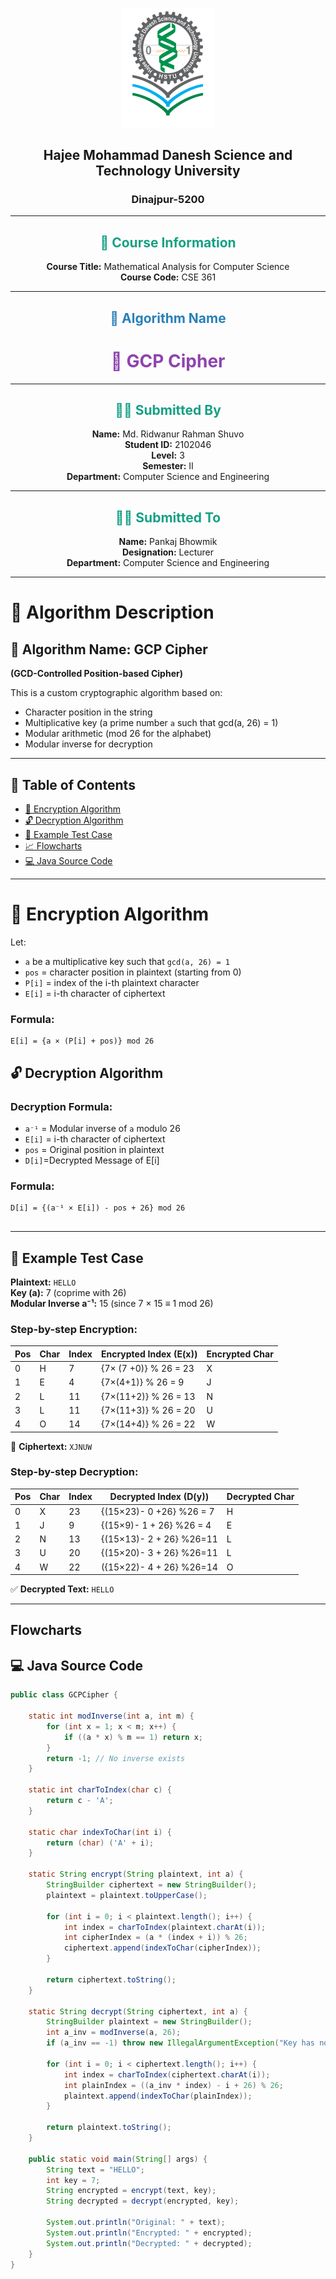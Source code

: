 <p align="center">
  <img src="./HSTU_Logo.png" alt="HSTU Logo" width="150">
</p>

<h2 align="center"><strong>Hajee Mohammad Danesh Science and Technology University</strong></h2>

<h3 align="center">Dinajpur-5200</h3>

---

<h2 align="center" style="color:#16a085;"><strong>📘 Course Information</strong></h2>

<p align="center">
  <strong>Course Title:</strong> Mathematical Analysis for Computer Science  
  <br>
  <strong>Course Code:</strong> CSE 361
</p>

---

<h2 align="center" style="color:#2980b9;"><strong>🧠 Algorithm Name</strong></h2>

<h1 align="center" style="color:#8e44ad;"><strong>🔐 GCP Cipher</strong></h1>

---

<h2 align="center" style="color:#16a085;"><strong>🧑‍💻 Submitted By</strong></h2>

<p align="center">
  <strong>Name:</strong> Md. Ridwanur Rahman Shuvo  
  <br>
  <strong>Student ID:</strong> 2102046  
  <br>
  <strong>Level:</strong> 3  
  <br>
  <strong>Semester:</strong> II  
  <br>
  <strong>Department:</strong> Computer Science and Engineering  
</p>

---

<h2 align="center" style="color:#16a085;"><strong>👨‍🏫 Submitted To</strong></h2>

<p align="center">
  <strong>Name:</strong> Pankaj Bhowmik  
  <br>
  <strong>Designation:</strong> Lecturer  
  <br>
  <strong>Department:</strong> Computer Science and Engineering  
</p>


---

# 🧠 Algorithm Description

## 🔐 Algorithm Name: **GCP Cipher**  
**(GCD-Controlled Position-based Cipher)**

This is a custom cryptographic algorithm based on:
- Character position in the string
- Multiplicative key (a prime number `a` such that gcd(a, 26) = 1)
- Modular arithmetic (mod 26 for the alphabet)
- Modular inverse for decryption

---


## 🔢 Table of Contents
- [🔐 Encryption Algorithm](#-encryption-algorithm)
- [🔓 Decryption Algorithm](#-decryption-algorithm)
- [🧪 Example Test Case](#-example-test-case)
- [📈 Flowcharts](#-flowcharts)
- [💻 Java Source Code](#-java-source-code)

---
# 🔐 Encryption Algorithm

Let:  
- `a` be a multiplicative key such that `gcd(a, 26) = 1`  
- `pos` = character position in plaintext (starting from 0)  
- `P[i]` =  index of the i-th plaintext character  
- `E[i]` = i-th character of ciphertext  

### Formula:
```text
E[i] = {a × (P[i] + pos)} mod 26

```
## 🔓 Decryption Algorithm

### Decryption Formula:
- `a⁻¹` = Modular inverse of `a` modulo 26  
- `E[i]` = i-th character of ciphertext 
- `pos` = Original position in plaintext  
- `D[i]`=Decrypted Message of E[i]

### Formula:
```text
D[i] = {(a⁻¹ × E[i]) - pos + 26} mod 26


```

---

## 🧪 Example Test Case

**Plaintext:** `HELLO`  
**Key (a):** 7 (coprime with 26)  
**Modular Inverse a⁻¹:** 15 (since 7 × 15 ≡ 1 mod 26)

### Step-by-step Encryption:

| Pos | Char | Index | Encrypted Index (E(x)) | Encrypted Char |
|-----|------|--------|------------------------|----------------|
| 0   | H    | 7      | {7× (7 +0)} % 26 = 23 | X              |
| 1   | E    | 4      | {7×(4+1)} % 26 = 9  | J              |
| 2   | L    | 11     | {7×(11+2)} % 26 = 13| N              |
| 3   | L    | 11     | {7×(11+3)} % 26 = 20| U             |
| 4   | O    | 14     | {7×(14+4)} % 26 = 22| W              |

🔐 **Ciphertext:** `XJNUW`

### Step-by-step Decryption:

| Pos | Char | Index | Decrypted Index (D(y)) | Decrypted Char |
|-----|------|--------|------------------------|----------------|
| 0   | X    | 23     | {(15×23)- 0 +26} %26 = 7| H              |
| 1   | J    | 9      | {(15×9)- 1 + 26} %26 = 4 | E              |
| 2   | N    | 13     | {(15×13)- 2 + 26} %26=11 | L              |
| 3   | U    | 20     | {(15×20)- 3 + 26} %26=11 | L              |
| 4   | W    | 22     | ({15×22)- 4 + 26} %26=14 | O              |

✅ **Decrypted Text:** `HELLO`


---

## Flowcharts 












## 💻 Java Source Code

```java
public class GCPCipher {

    static int modInverse(int a, int m) {
        for (int x = 1; x < m; x++) {
            if ((a * x) % m == 1) return x;
        }
        return -1; // No inverse exists
    }

    static int charToIndex(char c) {
        return c - 'A';
    }

    static char indexToChar(int i) {
        return (char) ('A' + i);
    }

    static String encrypt(String plaintext, int a) {
        StringBuilder ciphertext = new StringBuilder();
        plaintext = plaintext.toUpperCase();

        for (int i = 0; i < plaintext.length(); i++) {
            int index = charToIndex(plaintext.charAt(i));
            int cipherIndex = (a * (index + i)) % 26;
            ciphertext.append(indexToChar(cipherIndex));
        }

        return ciphertext.toString();
    }

    static String decrypt(String ciphertext, int a) {
        StringBuilder plaintext = new StringBuilder();
        int a_inv = modInverse(a, 26);
        if (a_inv == -1) throw new IllegalArgumentException("Key has no modular inverse!");

        for (int i = 0; i < ciphertext.length(); i++) {
            int index = charToIndex(ciphertext.charAt(i));
            int plainIndex = ((a_inv * index) - i + 26) % 26;
            plaintext.append(indexToChar(plainIndex));
        }

        return plaintext.toString();
    }

    public static void main(String[] args) {
        String text = "HELLO";
        int key = 7;
        String encrypted = encrypt(text, key);
        String decrypted = decrypt(encrypted, key);

        System.out.println("Original: " + text);
        System.out.println("Encrypted: " + encrypted);
        System.out.println("Decrypted: " + decrypted);
    }
}



